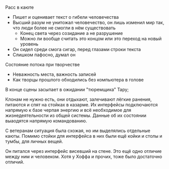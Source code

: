 Расс в каюте

- Пишет и оценивает текст о гибели человечества
- Высший разум не унитожал человечество, он лишь изменил мир так, что люди более не смогли в нём существовать
  - Конец света через созидание а не разрушение
  - Можно ли вообще считать это концом или это переход на новый уровень
- Он сидел среди смога сигар, перед глазами строки текста
- Слишком пафосно, думал он

Состояние потока при творчестве

- Неважность места, важность записей
- Как творцы прошлого обходились без компьютера в голове

В конце сцены засыпает в ожидании "тюремщика" Тару;

Клонам не нужно есть, они отдыхают, залечивают лёгкие ранения, питаются и спят
на стойках в казарме. Их интерфейсы подключаются напрямую к базе черпая энергию
и всё необходимое для жизнедеятельности из общей системы. Данные об их состоянии
выаодятся напрямую командованию.

С ветеранам ситуация была схожая, но им выделялись отдельные каюты.
Помимо стойки для интерфейса в них были ещё койки и столы и тумбы, для личных
вещей. 

Он питался через интерфейс висевший на стене.
Это ещё одно отличие между ним и человеком.
Хотя у Хоффа и прочих, тоже было достаточно отличий.
